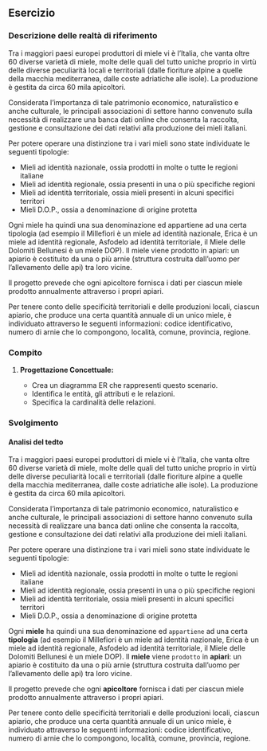 ## Esercizio

### Descrizione delle realtà di riferimento

Tra i maggiori paesi europei produttori di miele vi è l’Italia, che vanta oltre 60 diverse varietà di miele, molte delle quali del tutto uniche proprio in virtù delle diverse peculiarità locali e territoriali (dalle fioriture alpine a quelle della macchia mediterranea, dalle coste adriatiche alle isole). La produzione è gestita da circa 60 mila apicoltori.

Considerata l’importanza di tale patrimonio economico, naturalistico e anche culturale, le principali associazioni di settore hanno convenuto sulla necessità di realizzare una banca dati online che consenta la raccolta, gestione e consultazione dei dati relativi alla produzione dei mieli italiani.

Per potere operare una distinzione tra i vari mieli sono state individuate le seguenti tipologie:

- Mieli ad identità nazionale, ossia prodotti in molte o tutte le regioni italiane
- Mieli ad identità regionale, ossia presenti in una o più specifiche regioni
- Mieli ad identità territoriale, ossia mieli presenti in alcuni specifici territori
- Mieli D.O.P., ossia a denominazione di origine protetta

Ogni miele ha quindi una sua denominazione ed appartiene ad una certa tipologia (ad esempio il Millefiori è un miele ad identità nazionale, Erica è un miele ad identità regionale, Asfodelo ad identità territoriale, il Miele delle Dolomiti Bellunesi è un miele DOP). Il miele viene prodotto in apiari: un apiario è costituito da una o più arnie (struttura costruita dall’uomo per l’allevamento delle api) tra loro vicine.

Il progetto prevede che ogni apicoltore fornisca i dati per ciascun miele prodotto annualmente attraverso i propri apiari.

Per tenere conto delle specificità territoriali e delle produzioni locali, ciascun apiario, che produce una certa quantità annuale di un unico miele, è individuato attraverso le seguenti informazioni: codice identificativo, numero di arnie che lo compongono, località, comune, provincia, regione.

### Compito

1. **Progettazione Concettuale:**

   - Crea un diagramma ER che rappresenti questo scenario.
   - Identifica le entità, gli attributi e le relazioni.
   - Specifica la cardinalità delle relazioni.

### Svolgimento

#### Analisi del tedto

Tra i maggiori paesi europei produttori di miele vi è l’Italia, che vanta oltre 60 diverse varietà di miele, molte delle quali del tutto uniche proprio in virtù delle diverse peculiarità locali e territoriali (dalle fioriture alpine a quelle della macchia mediterranea, dalle coste adriatiche alle isole). La produzione è gestita da circa 60 mila apicoltori.

Considerata l’importanza di tale patrimonio economico, naturalistico e anche culturale, le principali associazioni di settore hanno convenuto sulla necessità di realizzare una banca dati online che consenta la raccolta, gestione e consultazione dei dati relativi alla produzione dei mieli italiani.

Per potere operare una distinzione tra i vari mieli sono state individuate le seguenti tipologie:

- Mieli ad identità nazionale, ossia prodotti in molte o tutte le regioni italiane
- Mieli ad identità regionale, ossia presenti in una o più specifiche regioni
- Mieli ad identità territoriale, ossia mieli presenti in alcuni specifici territori
- Mieli D.O.P., ossia a denominazione di origine protetta

Ogni **miele** ha quindi una sua denominazione ed `appartiene` ad una certa **tipologia** (ad esempio il Millefiori è un miele ad identità nazionale, Erica è un miele ad identità regionale, Asfodelo ad identità territoriale, il Miele delle Dolomiti Bellunesi è un miele DOP). Il **miele** viene `prodotto` in **apiari**: un apiario è costituito da una o più arnie (struttura costruita dall’uomo per l’allevamento delle api) tra loro vicine.

Il progetto prevede che ogni **apicoltore** fornisca i dati per ciascun miele prodotto annualmente attraverso i propri apiari.

Per tenere conto delle specificità territoriali e delle produzioni locali, ciascun apiario, che produce una certa quantità annuale di un unico miele, è individuato attraverso le seguenti informazioni: codice identificativo, numero di arnie che lo compongono, località, comune, provincia, regione.
